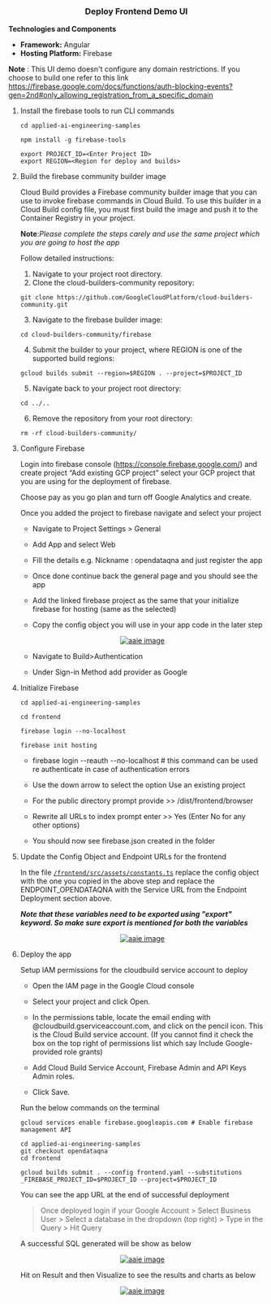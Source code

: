 <h3 style="text-align:center;"> Deploy Frontend Demo UI </h3>

**Technologies and Components**

* **Framework:** Angular
* **Hosting Platform:** Firebase

**Note** : This UI demo doesn't configure any domain restrictions. If you choose to build one refer to this link https://firebase.google.com/docs/functions/auth-blocking-events?gen=2nd#only_allowing_registration_from_a_specific_domain

1. Install the firebase tools to run CLI commands
    ```
    cd applied-ai-engineering-samples

    npm install -g firebase-tools

    ```
    ```
    export PROJECT_ID=<Enter Project ID>
    export REGION=<Region for deploy and builds>
    ```


2. Build the firebase community builder image

    Cloud Build provides a Firebase community builder image that you can use to invoke firebase commands in Cloud Build. To use this builder in a Cloud Build config file, you must first build the image and push it to the Container Registry in your project.

    **Note**:*Please complete the steps carely and use the same project which you are going to host the app*

    Follow detailed instructions:
    
    1. Navigate to your project root directory.
    2. Clone the cloud-builders-community repository:

    ```
    git clone https://github.com/GoogleCloudPlatform/cloud-builders-community.git
    ```
    3. Navigate to the firebase builder image:

    ```
    cd cloud-builders-community/firebase 
    ```
    4. Submit the builder to your project, where REGION is one of the supported build regions: 

    ```
    gcloud builds submit --region=$REGION . --project=$PROJECT_ID
    ```

    5. Navigate back to your project root directory:
    
    ```
    cd ../..
    ```
 
    6. Remove the repository from your root directory:
    ```
    rm -rf cloud-builders-community/
    ```


4. Configure Firebase

    Login into firebase console (https://console.firebase.google.com/) and create project “Add existing GCP project” select your GCP project that you are using for the deployment of firebase. 

    Choose pay as you go plan and turn off Google Analytics and create.

    Once you added the project to firebase navigate and select your project

   * Navigate to Project Settings > General

   * Add App and select Web

   * Fill the details e.g. Nickname : opendataqna and just register the app

   * Once done continue back the general page and you should see the app

   * Add the linked firebase project as the same that your initialize firebase for hosting (same as the selected)

   * Copy the config object you will use in your app code in the later step


    <p align="center">
        <a href="../utilities/imgs/Firebase Config .png">
            <img src="../utilities/imgs/Firebase Config.png" alt="aaie image">
        </a>
    </p>


    * Navigate to Build>Authentication

    * Under Sign-in Method add provider as Google


4. Initialize Firebase

    ```
    cd applied-ai-engineering-samples

    cd frontend

    firebase login --no-localhost

    firebase init hosting 

    ```

    * firebase login --reauth --no-localhost # this command can be used re authenticate in case of authentication errors

    * Use the down arrow to select the option Use an existing project

    * For the public directory prompt provide >> /dist/frontend/browser
    
    * Rewrite all URLs to index prompt enter >> Yes (Enter No for any other options)

    * You should now see firebase.json created in the folder 



5. Update the Config Object and Endpoint URLs for the frontend

    In the file [`/frontend/src/assets/constants.ts`](/frontend/src/assets/constants.ts) replace the config object with the one you copied in the above step and replace the ENDPOINT_OPENDATAQNA with the Service URL from the Endpoint Deployment section above.

    ***Note that these variables need to be exported using "export" keyword. So make sure export is mentioned for both the variables***

    <p align="center">
        <a href="../utilities/imgs/constants update.png">
            <img src="../utilities/imgs/constants update.png" alt="aaie image">
        </a>
    </p>

6. Deploy the app

    Setup IAM permissions for the cloudbuild service account to deploy

    * Open the IAM page in the Google Cloud console

    * Select your project and click Open.

    * In the permissions table, locate the email ending with @cloudbuild.gserviceaccount.com, and click on the pencil icon. This is the Cloud Build service account. (If you cannot find it check the box on the top right of permissions list which say Include Google-provided role grants)

    * Add Cloud Build Service Account, Firebase Admin and API Keys Admin roles.

    * Click Save.

    
    Run the below commands on the terminal

    ```
    gcloud services enable firebase.googleapis.com # Enable firebase management API

    cd applied-ai-engineering-samples
    git checkout opendataqna
    cd frontend
    ```
    ```
    gcloud builds submit . --config frontend.yaml --substitutions _FIREBASE_PROJECT_ID=$PROJECT_ID --project=$PROJECT_ID

    ```
    


    You can see the app URL at the end of successful deployment

    > Once deployed login if your Google Account > Select Business User > Select a database in the dropdown (top right) > Type in the Query > Hit Query

    A successful SQL generated will be show as below

    <p align="center">
        <a href="../utilities/imgs/App generate sql .png">
            <img src="../utilities/imgs/App generate sql .png" alt="aaie image">
        </a>
    </p>

    Hit on Result and then Visualize to see the results and charts as below

    <p align="center">
        <a href="../utilities/imgs/App Result and Viz.png">
            <img src="../utilities/imgs/App Result and Viz.png" alt="aaie image">
        </a>
    </p>



